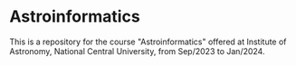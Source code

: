 # Astroinformatics

This is a repository for the course "Astroinformatics" offered at Institute of Astronomy, National Central University, from Sep/2023 to Jan/2024.

